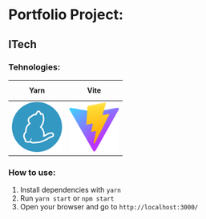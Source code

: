 ﻿
# Portfolio Project:

## ITech

### Tehnologies:

<table>
  <thead>
    <tr>
      <th height=33>Yarn</th>
      <th height=33>Vite</th>
    </tr>
  </thead>
  <tbody>
    <tr>
      <td height=100 width=100>
        <a href=https://classic.yarnpkg.com/en/>
          <img src="./.gitManager/images/icons/yarn.svg" alt=yarn>
        </a>
      </td>
      <td height=100 width=100>
        <a href=https://vitejs.dev/>
          <img src="./.gitManager/images/icons/vitejs.svg" alt=vite>
        </a>
      </td>
    </tr>
  </tbody>
</table>

### How to use:

1. Install dependencies with `yarn`
2. Run `yarn start` or `npm start`
3. Open your browser and go to `http://localhost:3000/`

